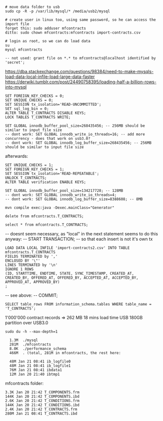 
    # move data folder to usb
    sudo cp -R -p /var/lib/mysql/* /media/usb2/mysql

    # create user in linux too, using same password, so he can access the import file
    forget this: sudo adduser mfcontracts
    ditto: sudo chown mfcontracts:mfcontracts import-contracts.csv

    # login as root, so we can do load data
    su
    mysql mfcontracts

    -- not used: grant file on *.* to mfcontracts@localhost identified by 'secret';

https://dba.stackexchange.com/questions/98384/need-to-make-mysqls-load-data-local-infile-load-large-data-faster
https://derwiki.tumblr.com/post/24490758395/loading-half-a-billion-rows-into-mysql

    SET FOREIGN_KEY_CHECKS = 0;
    SET UNIQUE_CHECKS = 0;
    SET SESSION tx_isolation='READ-UNCOMMITTED';
    SET sql_log_bin = 0;
    ALTER TABLE T_CONTRACTS DISABLE KEYS;
    LOCK TABLES T_CONTRACTS WRITE;

    SET GLOBAL innodb_buffer_pool_size=268435456; -- 256MB should be similar to input file size
    -- dont work: SET GLOBAL innodb_write_io_threads=16; -- add more concurrency - does that work on usb3.0?
    -- dont work: SET GLOBAL innodb_log_buffer_size=268435456; -- 256MB should be similar to input file size

afterwards: 

    SET UNIQUE_CHECKS = 1;
    SET FOREIGN_KEY_CHECKS = 1;
    SET SESSION tx_isolation='READ-REPEATABLE';
    UNLOCK T_CONTRACTS;
    ALTER TABLE verification ENABLE KEYS;

    SET GLOBAL innodb_buffer_pool_size=134217728; -- 128MB
    -- dont work: SET GLOBAL innodb_write_io_threads=4;
    -- dont work: SET GLOBAL innodb_log_buffer_size=8388608; -- 8MB

    mvn compile exec:java -Dexec.mainClass="Generator"

    delete from mfcontracts.T_CONTRACTS;
    
    select * from mfcontracts.T_CONTRACTS;

-- doesnt seem necessary, as "local" in the next statement seems to do this anyway:
-- START TRANSACTION; -- so that each insert is not it's own tx

    LOAD DATA LOCAL INFILE 'import-contracts2.csv' INTO TABLE mfcontracts.T_CONTRACTS
    FIELDS TERMINATED by ','
    ENCLOSED BY '\"'
    LINES TERMINATED by '\n'
    IGNORE 1 ROWS
    (ID, STARTTIME, ENDTIME, STATE, SYNC_TIMESTAMP, CREATED_AT, CREATED_BY, OFFERED_AT, OFFERED_BY, ACCEPTED_AT, ACCEPTED_BY, APPROVED_AT, APPROVED_BY)
    ;

-- see above:
-- COMMIT;

    SELECT table_rows FROM information_schema.tables WHERE table_name = 'T_CONTRACTS';

1'000'000 contract records => 262 MB
18 mins load time
USB 180GB partition over USB3.0

    sudo du -h --max-depth=1

      1.3M	./mysql
      281M	./mfcontracts
      8.0K	./performance_schema
      466M	. (total, 281M in mfcontracts, the rest here:

      48M Jan 21 08:41 ib_logfile0
      48M Jan 21 08:41 ib_logfile1
      76M Jan 21 08:41 ibdata1
      12M Jan 20 21:40 ibtmp1

mfcontracts folder:

    3.3K Jan 20 21:42 T_COMPONENTS.frm
    144K Jan 20 21:42 T_COMPONENTS.ibd
    2.6K Jan 20 21:42 T_CONDITIONS.frm
    144K Jan 20 21:42 T_CONDITIONS.ibd
    2.4K Jan 20 21:42 T_CONTRACTS.frm
    280M Jan 21 08:41 T_CONTRACTS.ibd

